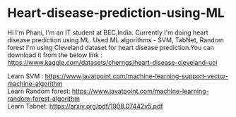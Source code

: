 # Heart-disease-prediction-using-ML
Hi I'm Phani, I'm an IT student at BEC,India.
Currently I'm doing heart disease prediction using ML.
Used ML algorithms - SVM, TabNet, Random forest
I'm using Cleveland dataset for heart disease prediction.You can download it from the below link :
 https://www.kaggle.com/datasets/cherngs/heart-disease-cleveland-uci <br>

Learn SVM : https://www.javatpoint.com/machine-learning-support-vector-machine-algorithm <br>
Learn Random forest: https://www.javatpoint.com/machine-learning-random-forest-algorithm <br>
Learn Tabnet: https://arxiv.org/pdf/1908.07442v5.pdf
